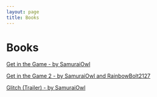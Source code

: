 ```yaml
---
layout: page
title: Books
---
```

<h1>Books</h1>
<p><a href = "https://drive.google.com/open?id=1PmffEnpzT6iiwycxI5hbrJiY4eO0XhUlKQcT81WSk3g">Get in the Game - by SamuraiOwl</a></p>
<p><a href = "https://drive.google.com/open?id=1fBFyxT722F91KfNKUQwllUUSi2GO9vLKFXllABcdMig">Get in the Game 2 - by SamuraiOwl and RainbowBolt2127</a></p>
<p><a href = "https://drive.google.com/open?id=1eK6WaHWuGkwMHNTdKGjj_7etI_9k2JThCp6Np1DquW8">Glitch (Trailer) - by SamuraiOwl</a></p>
